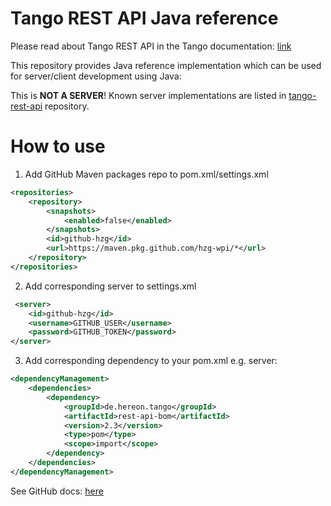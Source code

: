 # Tango REST API Java reference

Please read about Tango REST API in the Tango documentation: [link](http://tango-controls.readthedocs.io/en/latest/development/advanced/rest-api.html)

This repository provides Java reference implementation which can be used for server/client development using Java:

This is __NOT A SERVER__! Known server implementations are listed in [tango-rest-api](https://github.com/tango-controls/rest-api) repository. 

# How to use

1. Add  GitHub Maven packages repo to pom.xml/settings.xml

```xml
<repositories>
    <repository>
        <snapshots>
            <enabled>false</enabled>
        </snapshots>
        <id>github-hzg</id>
        <url>https://maven.pkg.github.com/hzg-wpi/*</url>
    </repository>
</repositories>
```

2. Add corresponding server to settings.xml

```xml
 <server>
    <id>github-hzg</id>
    <username>GITHUB_USER</username>
    <password>GITHUB_TOKEN</password>
</server>
```

3. Add corresponding dependency to your pom.xml e.g. server:

```xml
<dependencyManagement>
    <dependencies>
        <dependency>
            <groupId>de.hereon.tango</groupId>
            <artifactId>rest-api-bom</artifactId>
            <version>2.3</version>
            <type>pom</type>
            <scope>import</scope>
        </dependency>
    </dependencies>
</dependencyManagement>
```

See GitHub docs: [here](https://docs.github.com/en/packages/guides/configuring-apache-maven-for-use-with-github-packages)

